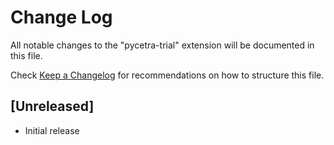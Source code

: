 # Change Log

All notable changes to the "pycetra-trial" extension will be documented in this file.

Check [Keep a Changelog](http://keepachangelog.com/) for recommendations on how to structure this file.

## [Unreleased]

- Initial release